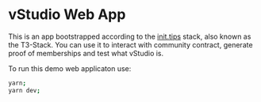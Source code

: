 # vStudio Web App

This is an app bootstrapped according to the [init.tips](https://init.tips) stack, also known as the T3-Stack.
You can use it to interact with community contract, generate proof of memberships and test what vStudio is.

To run this demo web applicaton use:
```bash
yarn;
yarn dev;
```
